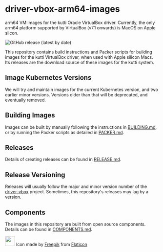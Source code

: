 # driver-vbox-arm64-images

arm64 VM images for the kutti Oracle VirtualBox driver. Currently, the only arm64 platform supported by VirtualBox (v7.1 onwards) is MacOS on Apple silcon.

![GitHub release (latest by date)](https://img.shields.io/github/v/release/kuttiproject/driver-vbox-arm64-images?include_prereleases)

This repository contains build instructions and Packer scripts for building images for the kutti VirtualBox driver, when used with Apple silicon Macs. Its releases are the download source of these images for the kutti system.

## Image Kubernetes Versions

We will try and maintain images for the current Kubernetes version, and two earlier minor versions. Versions older than that will be deprecated, and eventually removed.

## Building Images

Images can be built by manually following the instructions in [BUILDING.md](BUILDING.md), or by running the Packer scripts as detailed in [PACKER.md](PACKER.md).

## Releases

Details of creating releases can be found in [RELEASE.md](RELEASE.md).

## Release Versioning

Releases will usually follow the major and minor version number of the [driver-vbox](https://github.com/kuttiproject/driver-vbox) project. Sometimes, this repository's releases may lag by a version.

## Components

The images in this repository are built from open source components. Details can be found in [COMPONENTS.md](COMPONENTS.md).

<img src="https://github.com/kuttiproject/driver-vbox-images/blob/main/attachments/icon/kutta.png?raw=true" width="32" height="32" /> Icon made by [Freepik](https://www.freepik.com) from [Flaticon](http://www.flaticon.com)
